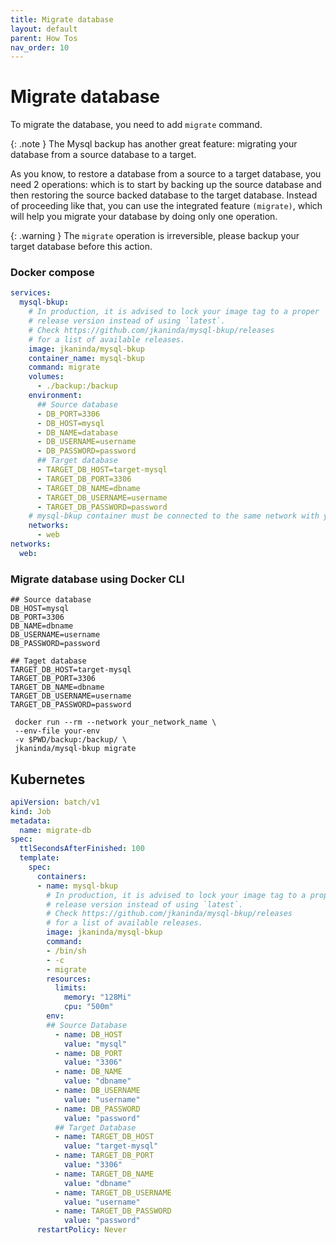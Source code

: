 ```yaml
---
title: Migrate database
layout: default
parent: How Tos
nav_order: 10
---
```


# Migrate database

To migrate the database, you need to add `migrate` command.

{: .note }
The Mysql backup has another great feature: migrating your database from a source database to a target.

As you know, to restore a database from a source to a target database, you need 2 operations: which is to start by backing up the source database and then restoring the source backed database to the target database.
Instead of proceeding like that, you can use the integrated feature `(migrate)`, which will help you migrate your database by doing only one operation.

{: .warning }
The `migrate` operation is irreversible, please backup your target database before this action.

### Docker compose
```yml
services:
  mysql-bkup:
    # In production, it is advised to lock your image tag to a proper
    # release version instead of using `latest`.
    # Check https://github.com/jkaninda/mysql-bkup/releases
    # for a list of available releases.
    image: jkaninda/mysql-bkup
    container_name: mysql-bkup
    command: migrate
    volumes:
      - ./backup:/backup
    environment:
      ## Source database
      - DB_PORT=3306
      - DB_HOST=mysql
      - DB_NAME=database
      - DB_USERNAME=username
      - DB_PASSWORD=password
      ## Target database
      - TARGET_DB_HOST=target-mysql
      - TARGET_DB_PORT=3306
      - TARGET_DB_NAME=dbname
      - TARGET_DB_USERNAME=username
      - TARGET_DB_PASSWORD=password
    # mysql-bkup container must be connected to the same network with your database
    networks:
      - web
networks:
  web:
```


### Migrate database using Docker CLI


```
## Source database
DB_HOST=mysql
DB_PORT=3306
DB_NAME=dbname
DB_USERNAME=username
DB_PASSWORD=password

## Taget database
TARGET_DB_HOST=target-mysql
TARGET_DB_PORT=3306
TARGET_DB_NAME=dbname
TARGET_DB_USERNAME=username
TARGET_DB_PASSWORD=password
```

```shell
 docker run --rm --network your_network_name \
 --env-file your-env
 -v $PWD/backup:/backup/ \
 jkaninda/mysql-bkup migrate
```

## Kubernetes

```yaml
apiVersion: batch/v1
kind: Job
metadata:
  name: migrate-db
spec:
  ttlSecondsAfterFinished: 100
  template:
    spec:
      containers:
      - name: mysql-bkup
        # In production, it is advised to lock your image tag to a proper
        # release version instead of using `latest`.
        # Check https://github.com/jkaninda/mysql-bkup/releases
        # for a list of available releases.
        image: jkaninda/mysql-bkup
        command:
        - /bin/sh
        - -c
        - migrate
        resources:
          limits:
            memory: "128Mi"
            cpu: "500m"
        env:
        ## Source Database
          - name: DB_HOST
            value: "mysql"    
          - name: DB_PORT
            value: "3306"  
          - name: DB_NAME
            value: "dbname"
          - name: DB_USERNAME
            value: "username"
          - name: DB_PASSWORD
            value: "password"
          ## Target Database
          - name: TARGET_DB_HOST
            value: "target-mysql"    
          - name: TARGET_DB_PORT
            value: "3306"
          - name: TARGET_DB_NAME
            value: "dbname"
          - name: TARGET_DB_USERNAME
            value: "username"
          - name: TARGET_DB_PASSWORD
            value: "password"
      restartPolicy: Never
```